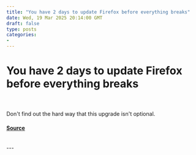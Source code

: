 ```yaml
---
title: "You have 2 days to update Firefox before everything breaks"
date: Wed, 19 Mar 2025 20:14:00 GMT
draft: false
type: posts
categories: 
- 
---
```

# You have 2 days to update Firefox before everything breaks

<br/>

<br/>
Don't find out the hard way that this upgrade isn't optional.

#### [Source](https://www.zdnet.com/article/you-have-2-days-to-update-firefox-before-everything-breaks/)

<br/>
---
